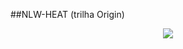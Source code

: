##NLW-HEAT (trilha Origin)
<p align="center">
<img src="https://media.discordapp.net/attachments/534358018742026246/900361360901279824/Capturar.JPG?width=238&height=432"></img>
</p>
